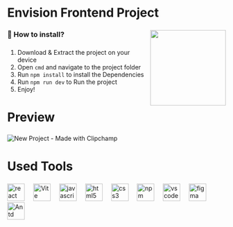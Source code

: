 <h1 align="left">Envision Frontend Project</h1>

###

<img align="right" height="174" src="https://images-wixmp-ed30a86b8c4ca887773594c2.wixmp.com/f/e065829d-fc32-4289-a2af-e68fd8cb079d/dg96ekl-7ff10160-9050-4a8a-af06-ad97af46fbe5.gif?token=eyJ0eXAiOiJKV1QiLCJhbGciOiJIUzI1NiJ9.eyJzdWIiOiJ1cm46YXBwOjdlMGQxODg5ODIyNjQzNzNhNWYwZDQxNWVhMGQyNmUwIiwiaXNzIjoidXJuOmFwcDo3ZTBkMTg4OTgyMjY0MzczYTVmMGQ0MTVlYTBkMjZlMCIsIm9iaiI6W1t7InBhdGgiOiJcL2ZcL2UwNjU4MjlkLWZjMzItNDI4OS1hMmFmLWU2OGZkOGNiMDc5ZFwvZGc5NmVrbC03ZmYxMDE2MC05MDUwLTRhOGEtYWYwNi1hZDk3YWY0NmZiZTUuZ2lmIn1dXSwiYXVkIjpbInVybjpzZXJ2aWNlOmZpbGUuZG93bmxvYWQiXX0.h94JLLgRA_w2ngBcY_2qXszwKBqz1c5OJDkhl2HWT4Y"  />

###

<h3 align="left">🚀 How to install?</h3>

###

1. Download & Extract the project on your device
2. Open `cmd` and navigate to the project folder
3. Run `npm install` to install the Dependencies
4. Run `npm run dev` to Run the project
5. Enjoy!

###

<h1 align="left">Preview</h1>

###

![New Project - Made with Clipchamp](https://github.com/user-attachments/assets/d15ddc02-baf4-4155-bec1-0e5ae6bcc8d9)

###

<h1 align="left">Used Tools</h1>

###

<div align="left">
  <img src="https://cdn.jsdelivr.net/gh/devicons/devicon/icons/react/react-original.svg" height="40" alt="react logo"  />
  <img width="12" />
  <img src="https://vitejs.dev/logo.svg" height="40" alt="Vite logo"  />
  <img width="12" />
  <img src="https://cdn.jsdelivr.net/gh/devicons/devicon/icons/javascript/javascript-original.svg" height="40" alt="javascript logo"  />
  <img width="12" />
  <img src="https://cdn.jsdelivr.net/gh/devicons/devicon/icons/html5/html5-original.svg" height="40" alt="html5 logo"  />
  <img width="12" />
  <img src="https://cdn.jsdelivr.net/gh/devicons/devicon/icons/css3/css3-original.svg" height="40" alt="css3 logo"  />
  <img width="12" />
  <img src="https://cdn.jsdelivr.net/gh/devicons/devicon/icons/npm/npm-original-wordmark.svg" height="40" alt="npm logo"  />
  <img width="12" />
  <img src="https://cdn.jsdelivr.net/gh/devicons/devicon/icons/vscode/vscode-original.svg" height="40" alt="vscode logo"  />
  <img width="12" />
  <img src="https://cdn.jsdelivr.net/gh/devicons/devicon/icons/figma/figma-original.svg" height="40" alt="figma logo"  />
  <img width="12" />
  <img src="https://static-00.iconduck.com/assets.00/ant-design-icon-2048x2046-dl3neb73.png" height="40" alt="Antd logo"  />
  <img width="12" />
</div>
